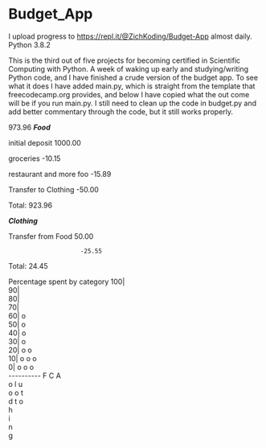 # Budget_App
I upload progress to https://repl.it/@ZichKoding/Budget-App almost daily. Python 3.8.2

This is the third out of five projects for becoming certified in Scientific Computing with Python. A week of waking up early and studying/writing Python code, and I have finished a crude version of the budget app. To see what it does I have added main.py, which is straight from the template that freecodecamp.org provides, and below I have copied what the out come will be if you run main.py. I still need to clean up the code in budget.py and add better commentary through the code, but it still works properly.

973.96
*************Food*************

initial deposit        1000.00

groceries               -10.15

restaurant and more foo -15.89

Transfer to Clothing    -50.00

Total: 923.96

***********Clothing***********

Transfer from Food       50.00

                        -25.55
                        
Total: 24.45 

Percentage spent by category
100|          
 90|          
 80|          
 70|          
 60| o        
 50| o        
 40| o        
 30| o        
 20| o  o     
 10| o  o  o  
  0| o  o  o  
    ----------
     F  C  A  
     o  l  u  
     o  o  t  
     d  t  o  
        h     
        i     
        n     
        g     
        

